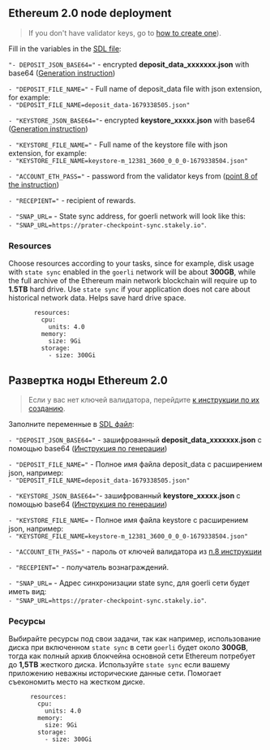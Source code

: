 ## Ethereum 2.0 node deployment

>If you don't have validator keys, go to [how to create one](/Ethereum_2.0/create_validator_key_en(Linux).md)).

Fill in the variables in the [SDL file](/Ethereum_2.0/deploy.yml):

`"- DEPOSIT_JSON_BASE64="` - encrypted **deposit_data_xxxxxxx.json** with base64 ([Generation instruction](/Ethereum_2.0/create_validator_key_en(Linux).md#encrypt-json-files))</br>

`- "DEPOSIT_FILE_NAME="` - Full name of deposit_data file with json extension, for example:</br> `- "DEPOSIT_FILE_NAME=deposit_data-1679338505.json"`</br>

`- "KEYSTORE_JSON_BASE64="`- encrypted **keystore_xxxxx.json** with base64 ([Generation instruction](/Ethereum_2.0/create_validator_key_en(Linux).md#encrypt-json-files))</br>

`- "KEYSTORE_FILE_NAME="` - Full name of the keystore file with json extension, for example: </br>`- "KEYSTORE_FILE_NAME=keystore-m_12381_3600_0_0_0-1679338504.json"`</br>

`- "ACCOUNT_ETH_PASS="` - password from the validator keys from ([point 8 of the instruction](/Ethereum_2.0/create_validator_key_en(Linux).md))
      
`- "RECEPIENT="` - recipient of rewards.

`- "SNAP_URL=` - State sync address, for goerli network will look like this:</br> `- "SNAP_URL=https://prater-checkpoint-sync.stakely.io"`.

### Resources

Choose resources according to your tasks, since for example, disk usage with `state sync` enabled in the `goerli` network will be about **300GB**, while the full archive of the Ethereum main network blockchain will require up to **1.5TB** hard drive. Use `state sync` if your application does not care about historical network data. Helps save hard drive space.

```
       resources:
         cpu:
           units: 4.0
         memory:
           size: 9Gi
         storage:
           - size: 300Gi
```

## Развертка ноды Ethereum 2.0

>Если у вас нет ключей валидатора, перейдите [к инструкции по их созданию](/Ethereum_2.0/create_validator_key_ru(Linux).md).

Заполните переменные в [SDL файл](/Ethereum_2.0/deploy.yml):

`- "DEPOSIT_JSON_BASE64="` - зашифрованный **deposit_data_xxxxxxx.json** с помощью base64 ([Инструкция по генерации](/Ethereum_2.0/create_validator_key_ru(Linux).md#%D1%88%D0%B8%D1%84%D1%80%D0%BE%D0%B2%D0%B0%D0%BD%D0%B8%D0%B5-json-%D1%84%D0%B0%D0%B9%D0%BB%D0%BE%D0%B2))</br>

`- "DEPOSIT_FILE_NAME="` - Полное имя файла deposit_data с расширением json, например: </br>`- "DEPOSIT_FILE_NAME=deposit_data-1679338505.json"`</br> 

`- "KEYSTORE_JSON_BASE64="`- зашифрованный **keystore_xxxxx.json** с помощью base64 ([Инструкция по генерации](/Ethereum_2.0/create_validator_key_ru(Linux).md#%D1%88%D0%B8%D1%84%D1%80%D0%BE%D0%B2%D0%B0%D0%BD%D0%B8%D0%B5-json-%D1%84%D0%B0%D0%B9%D0%BB%D0%BE%D0%B2))</br>

`- "KEYSTORE_FILE_NAME=` - Полное имя файла keystore с расширением json, например: </br>`- "KEYSTORE_FILE_NAME=keystore-m_12381_3600_0_0_0-1679338504.json"`</br> 

`- "ACCOUNT_ETH_PASS="` - пароль от ключей валидатора из [п.8 инструкции](/Ethereum_2.0/create_validator_key_ru(Linux).md)
      
`- "RECEPIENT="` - получатель вознаграждений.

`- "SNAP_URL=` - Адрес синхронизации state sync, для goerli сети будет иметь вид:</br> `- "SNAP_URL=https://prater-checkpoint-sync.stakely.io"`.
 
### Ресурсы

Выбирайте ресурсы под свои задачи, так как например, использование диска при включенном `state sync` в сети `goerli` будет около **300GB**, тогда как полный архив блокчейна основной сети Ethereum потребует до **1,5TB** жесткого диска. Используйте `state sync` если вашему приложению неважны исторические данные сети. Помогает съекономить место на жестком диске.

```
      resources:
        cpu:
          units: 4.0
        memory:
          size: 9Gi
        storage:
          - size: 300Gi
```
